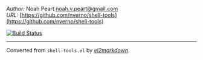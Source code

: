 *Author:* Noah Peart <noah.v.peart@gmail.com><br>
*URL:* [https://github.com/nverno/shell-tools](https://github.com/nverno/shell-tools)<br>

[![Build Status](https://travis-ci.org/nverno/shell-tools.svg?branch=master)](https://travis-ci.org/nverno/shell-tools)


---
Converted from `shell-tools.el` by [*el2markdown*](https://github.com/Lindydancer/el2markdown).
